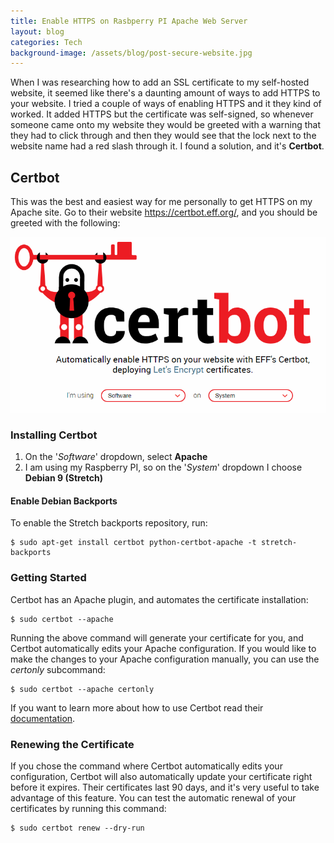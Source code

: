 ```yaml
---
title: Enable HTTPS on Rasbperry PI Apache Web Server
layout: blog
categories: Tech
background-image: /assets/blog/post-secure-website.jpg
---
```


When I was researching how to add an SSL certificate to my self-hosted website, it seemed like there's a daunting amount of ways to add HTTPS to your website. I tried a couple of ways of enabling HTTPS and it they kind of worked. It added HTTPS but the certificate was self-signed, so whenever someone came onto my website they would be greeted with a warning that they had to click through and then they would see that the lock next to the website name had a red slash through it. I found a solution, and it's **Certbot**.

## Certbot

This was the best and easiest way for me personally to get HTTPS on my Apache site. Go to their website <https://certbot.eff.org/>, and you should be greeted with the following:

![certbot-homepage](/assets/blog/certbot.png)

### Installing Certbot

1. On the '*Software*' dropdown, select **Apache**
2. I am using my Raspberry PI, so on the '*System*' dropdown I choose **Debian 9 (Stretch)**

#### Enable Debian Backports

To enable the Stretch backports repository, run:

```
$ sudo apt-get install certbot python-certbot-apache -t stretch-backports
```

### Getting Started

Certbot has an Apache plugin, and automates the certificate installation:

```
$ sudo certbot --apache
```

Running the above command will generate your certificate for you, and Certbot automatically edits your Apache configuration. If you would like to make the changes to your Apache configuration manually, you can use the *certonly* subcommand:

```
$ sudo certbot --apache certonly
```

If you want to learn more about how to use Certbot read their [documentation](https://certbot.eff.org/docs/).

### Renewing the Certificate

If you chose the command where Certbot automatically edits your configuration, Certbot will also automatically update your certificate right before it expires. Their certificates last 90 days, and it's very useful to take advantage of this feature. You can test the automatic renewal of your certificates by running this command:

```
$ sudo certbot renew --dry-run
```

